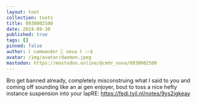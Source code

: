 ```yaml
---
layout: toot
collection: toots
title: 0930002500
date: 2024-09-30
published: true
tags: []
pinned: false
author: ⸸ commander ░ nova ⸸ :~$
avatar: /img/avatar/daemon.jpeg
mastodon: https://mastodon.online/@cmdr_nova/0930002500
---
```


Bro get banned already, completely misconstruing what I said to you and coming off sounding like an ai gen enjoyer, bout to toss a nice hefty instance suspension into your lapRE: https://fedi.tyil.nl/notes/9ys2igkeay
